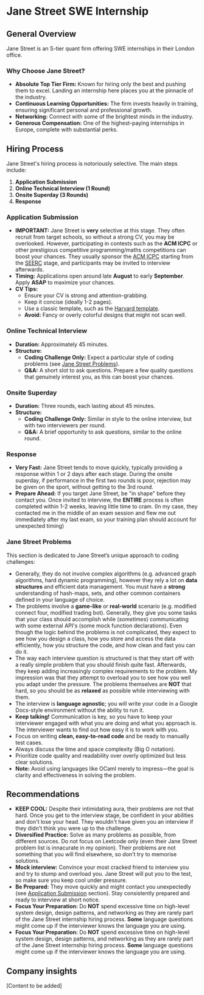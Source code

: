 # Jane Street SWE Internship
 
 ## General Overview
 Jane Street is an S-tier quant firm offering SWE internships in their London office.
 
 ### Why Choose Jane Street?
 - **Absolute Top Tier Firm:** Known for hiring only the best and pushing them to excel. Landing an internship here places you at the pinnacle of the industry.
 - **Continuous Learning Opportunities:** The firm invests heavily in training, ensuring significant personal and professional growth.
 - **Networking:** Connect with some of the brightest minds in the industry.
 - **Generous Compensation:** One of the highest-paying internships in Europe, complete with substantial perks.
 
 ## Hiring Process
 Jane Street's hiring process is notoriously selective. The main steps include:
 
 1. **Application Submission**
 2. **Online Technical Interview (1 Round)**
 3. **Onsite Superday (3 Rounds)**
 4. **Response**
 
 ### Application Submission
 - **IMPORTANT:** Jane Street is **very** selective at this stage. They often recruit from target schools, so without a strong CV, you may be overlooked. However, participating in contests such as the **ACM ICPC** or other prestigious competitive programming/maths competitions can boost your chances. They usually sponsor the [ACM ICPC](https://icpc.global/) starting from the [SEERC](https://icpc.global/regionals/finder/SEERC) stage, and participants may be invited to interview afterwards.
 - **Timing:** Applications open around late **August** to early **September**. Apply **ASAP** to maximize your chances.
 - **CV Tips:**
   - Ensure your CV is strong and attention-grabbing.
   - Keep it concise (ideally 1-2 pages).
   - Use a classic template, such as the [Harvard template](https://careerservices.fas.harvard.edu/resources/bullet-point-resume-template/).
   - **Avoid:** Fancy or overly colorful designs that might not scan well.
 
 ### Online Technical Interview
 - **Duration:** Approximately 45 minutes.
 - **Structure:**
   - **Coding Challenge Only:** Expect a particular style of coding problems (see [Jane Street Problems](#jane-street-problems)).
   - **Q&A:** A short slot to ask questions. Prepare a few quality questions that genuinely interest you, as this can boost your chances.
 
 ### Onsite Superday
 - **Duration:** Three rounds, each lasting about 45 minutes.
 - **Structure:**
   - **Coding Challenge Only:** Similar in style to the online interview, but with two interviewers per round.
   - **Q&A:** A brief opportunity to ask questions, similar to the online round.
 
 ### Response
 - **Very Fast:** Jane Street tends to move quickly, typically providing a response within 1 or 2 days after each stage. During the onsite superday, if performance in the first two rounds is poor, rejection may be given on the sport, without getting to the 3rd round.
 - **Prepare Ahead:** If you target Jane Street, be "in shape" before they contact you. Once invited to interview, the **ENTIRE** process is often completed within 1-2 weeks, leaving little time to cram. (In my case, they contacted me in the middle of an exam session and flew me out immediately after my last exam, so your training plan should account for unexpected timing)
 
 ### Jane Street Problems
 This section is dedicated to Jane Street’s unique approach to coding challenges:
 
 - Generally, they do not involve complex algorithms (e.g. advanced graph algorithms, hard dynamic programming), however they rely a lot on **data structures** and efficient data management. You must have a **strong** understanding of hash-maps, sets, and other common containers defined in your language of choice.
 - The problems involve a **game-like** or **real-world** scenario (e.g. modified connect four, modified trading bot). Generally, they give you some tasks that your class should accomplish while (*sometimes*) communicating with some external API's (some mock function declarations). Even though the logic behind the problems is not complicated, they expect to see how you design a class, how you store and access the data efficiently, how you structure the code, and how clean and fast you can do it. 
 - The way each interview question is structured is that they start off with a really simple problem that you should finish quite fast. Afterwards, they keep adding increasingly complex requirements to the problem. My impression was that they attempt to overload you to see how you well you adapt under the pressure. The problems themselves are **NOT** that hard, so you should be as **relaxed** as possible while interviewing with them. 
 - The interview is **language agnostic**; you will write your code in a Google Docs-style environment without the ability to run it.  
 - **Keep talking!** Communication is key, so you have to keep your interviewer engaged with what you are doing and what you approach is. The interviewer wants to find out how easy it is to work with you.
 - Focus on writing **clean, easy-to-read code** and be ready to manually test cases.  
 - Always discuss the time and space complexity (Big O notation).  
 - Prioritize code quality and readability over overly optimized but less clear solutions.
 - **Note:** Avoid using languages like OCaml merely to impress—the goal is clarity and effectiveness in solving the problem.
 
 ## Recommendations
 - **KEEP COOL:** Despite their intimidating aura, their problems are not that hard. Once you get to the interview stage, be confident in your abilities and don't lose your head. They wouldn't have given you an interview if they didn't think you were up to the challenge.
 - **Diversified Practice:** Solve as many problems as possible, from different sources. Do not focus on Leetcode only (even their Jane Street problem list is innacurate in my opinion). Their problems are not something that you will find elsewhere, so don't try to memorise solutions.
 - **Mock interview:** Convince your most cracked friend to interview you and try to stump and overload you. Jane Street will put you to the test, so make sure you keep cool under pressure.
 - **Be Prepared:** They move quickly and might contact you unexpectedly (see [Application Submission](#application-submission) section). Stay consistently prepared and ready to interview at short notice.
 - **Focus Your Preparation:** Do **NOT** spend excessive time on high-level system design, design patterns, and networking as they are  rarely part of the Jane Street internship hiring process. **Some** language questions might come up if the interviewer knows the language you are using.
 - **Focus Your Preparation:** Do **NOT** spend excessive time on high-level system design, design patterns, and networking as they are  rarely part of the Jane Street internship hiring process. **Some** language questions might come up if the interviewer knows the language you are using.
 
 ## Company insights
 
 [Content to be added]
